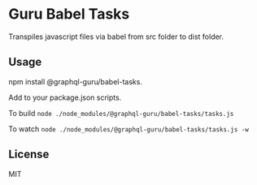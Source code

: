 # Guru Babel Tasks

Transpiles javascript files via babel from src folder to dist folder.

## Usage
npm install @graphql-guru/babel-tasks.  

Add to your package.json scripts.  

To build `node ./node_modules/@graphql-guru/babel-tasks/tasks.js`

To watch  `node ./node_modules/@graphql-guru/babel-tasks/tasks.js -w`  

## License
MIT

